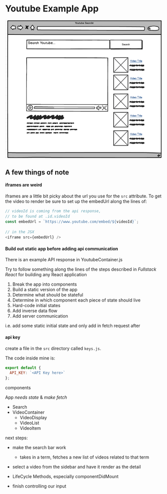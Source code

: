 # Youtube Example App

![Copy this image if you like](youtube-example-mockup-img.png)

## A few things of note

#### iframes are weird

iframes are a little bit picky about the url you use for the `src` attribute.
To get the video to render be sure to set up the embedUrl along the lines of:

```js
// videoId is coming from the api response,
// to be found at .id.videoId
const embedUrl = `https://www.youtube.com/embed/${videoId}`;

// in the JSX
<iframe src={embedUrl} />
```
#### Build out static app before adding api communication

There is an example API response in YoutubeContainer.js

Try to follow something along the lines of the steps described in *Fullstack React* for building any React application

1. Break the app into components
2. Build a static version of the app
3. Determine what should be stateful
4. Determine in which component each piece of state should live
5. Hard-code initial states
6. Add inverse data flow
7. Add server communication

i.e. add some static initial state and only add in fetch request after

#### api key

create a file in the `src` directory called `keys.js`.

The code inside mine is:

```js
export default {
  API_KEY: `<API Key here>`
};

```

components

App *needs state* & _make fetch_
 - Search
 - VideoContainer
   - VideoDisplay
   - VideoList
    - VideoItem

next steps:
  - make the search bar work
    - takes in a term, fetches a new list of videos related to that term

  - select a video from the sidebar and have it render as the detail

- LifeCycle Methods, especially componentDidMount
- finish controlling our input














